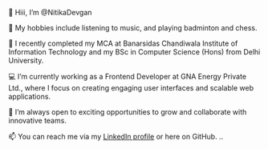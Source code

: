 👋 Hiii, I’m @NitikaDevgan

👀 My hobbies include listening to music, and playing badminton and chess.

🌱 I recently completed my MCA at Banarsidas Chandiwala Institute of Information Technology and my BSc in Computer Science (Hons) from Delhi University.

💻 I’m currently working as a Frontend Developer at GNA Energy Private Ltd., where I focus on creating engaging user interfaces and scalable web applications.

🚀 I’m always open to exciting opportunities to grow and collaborate with innovative teams.

📫 You can reach me via my [LinkedIn profile](https://www.linkedin.com/in/nitika-devgan-22a851213/) or here on GitHub.
..

<!---
NitikaDevgan/NitikaDevgan is a ✨ special ✨ repository because its `README.md` (this file) appears on your GitHub profile.
You can click the Preview link to take a look at your changes.
--->
